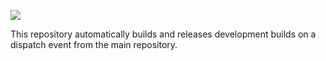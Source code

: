 
![](https://github.com/Adamantcheese/Kuroba-Dev/workflows/Dev%20Build%20APK%20Build%20And%20Deploy/badge.svg)

This repository automatically builds and releases development builds on a dispatch event from the main repository.
